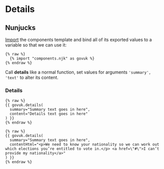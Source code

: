 # Details

## Nunjucks

[Import](https://mozilla.github.io/nunjucks/templating.html#import) the components template and bind all of its exported values to a variable so that we can use it:

```nunjucks
{% raw %}
  {% import "components.njk" as govuk %}
{% endraw %}
```

Call **details** like a normal function, set values for arguments `'summary', 'text'` to alter its content.

### Details

```nunjucks
{% raw %}
{{ govuk.details(
  summary="Summary text goes in here",
  content="Details text goes in here"
) }}
{% endraw %}
```

```nunjucks
{% raw %}
{{ govuk.details(
  summary="Summary text goes in here",
  contentHtml="<p>We need to know your nationality so we can work out which elections you’re entitled to vote in.</p> <a href=\"#\">I can’t provide my nationality</a>"
) }}
{% endraw %}
```
